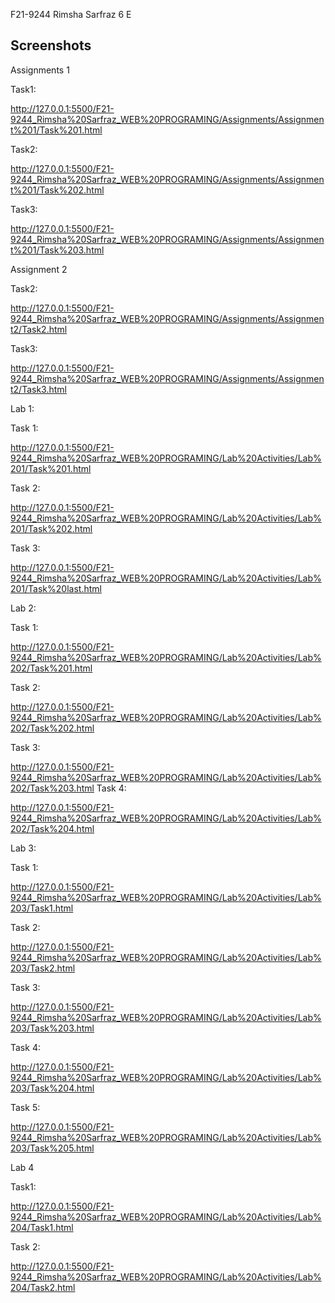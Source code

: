 F21-9244
Rimsha Sarfraz
6 E

## Screenshots

Assignments 1

Task1:

http://127.0.0.1:5500/F21-9244_Rimsha%20Sarfraz_WEB%20PROGRAMING/Assignments/Assignment%201/Task%201.html

Task2:

http://127.0.0.1:5500/F21-9244_Rimsha%20Sarfraz_WEB%20PROGRAMING/Assignments/Assignment%201/Task%202.html

Task3:

 http://127.0.0.1:5500/F21-9244_Rimsha%20Sarfraz_WEB%20PROGRAMING/Assignments/Assignment%201/Task%203.html

Assignment 2

Task2:

http://127.0.0.1:5500/F21-9244_Rimsha%20Sarfraz_WEB%20PROGRAMING/Assignments/Assignment2/Task2.html

Task3:

 http://127.0.0.1:5500/F21-9244_Rimsha%20Sarfraz_WEB%20PROGRAMING/Assignments/Assignment2/Task3.html

Lab 1:

Task 1:

http://127.0.0.1:5500/F21-9244_Rimsha%20Sarfraz_WEB%20PROGRAMING/Lab%20Activities/Lab%201/Task%201.html

Task 2:

http://127.0.0.1:5500/F21-9244_Rimsha%20Sarfraz_WEB%20PROGRAMING/Lab%20Activities/Lab%201/Task%202.html

Task 3:

http://127.0.0.1:5500/F21-9244_Rimsha%20Sarfraz_WEB%20PROGRAMING/Lab%20Activities/Lab%201/Task%20last.html

Lab 2:

Task 1:

http://127.0.0.1:5500/F21-9244_Rimsha%20Sarfraz_WEB%20PROGRAMING/Lab%20Activities/Lab%202/Task%201.html

Task 2:

http://127.0.0.1:5500/F21-9244_Rimsha%20Sarfraz_WEB%20PROGRAMING/Lab%20Activities/Lab%202/Task%202.html

Task 3:

http://127.0.0.1:5500/F21-9244_Rimsha%20Sarfraz_WEB%20PROGRAMING/Lab%20Activities/Lab%202/Task%203.html
Task 4:

http://127.0.0.1:5500/F21-9244_Rimsha%20Sarfraz_WEB%20PROGRAMING/Lab%20Activities/Lab%202/Task%204.html

Lab 3:

Task 1:

http://127.0.0.1:5500/F21-9244_Rimsha%20Sarfraz_WEB%20PROGRAMING/Lab%20Activities/Lab%203/Task1.html

Task 2:

http://127.0.0.1:5500/F21-9244_Rimsha%20Sarfraz_WEB%20PROGRAMING/Lab%20Activities/Lab%203/Task2.html

Task 3:

http://127.0.0.1:5500/F21-9244_Rimsha%20Sarfraz_WEB%20PROGRAMING/Lab%20Activities/Lab%203/Task%203.html

Task 4:

http://127.0.0.1:5500/F21-9244_Rimsha%20Sarfraz_WEB%20PROGRAMING/Lab%20Activities/Lab%203/Task%204.html

Task 5:

http://127.0.0.1:5500/F21-9244_Rimsha%20Sarfraz_WEB%20PROGRAMING/Lab%20Activities/Lab%203/Task%205.html

Lab 4

Task1:

http://127.0.0.1:5500/F21-9244_Rimsha%20Sarfraz_WEB%20PROGRAMING/Lab%20Activities/Lab%204/Task1.html

Task 2:

http://127.0.0.1:5500/F21-9244_Rimsha%20Sarfraz_WEB%20PROGRAMING/Lab%20Activities/Lab%204/Task2.html
